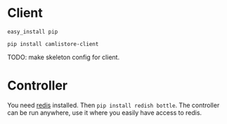 Client
======

`easy_install pip`

`pip install camlistore-client`

TODO: make skeleton config for client.

Controller
==========
You need [redis](http://redis.io/) installed. Then `pip install redish bottle`.
The controller can be run anywhere, use it where you easily have access to redis. 

